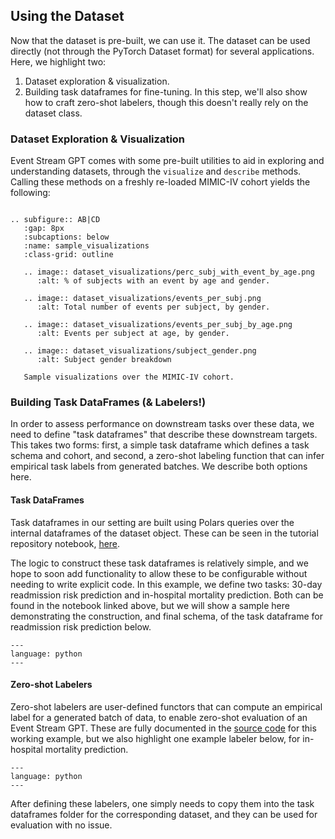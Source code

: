 ## Using the Dataset

Now that the dataset is pre-built, we can use it. The dataset can be used directly (not through the PyTorch
Dataset format) for several applications. Here, we highlight two:

1. Dataset exploration & visualization.
2. Building task dataframes for fine-tuning. In this step, we'll also show how to craft zero-shot labelers,
   though this doesn't really rely on the dataset class.

### Dataset Exploration & Visualization

Event Stream GPT comes with some pre-built utilities to aid in exploring and understanding datasets, through
the `visualize` and `describe` methods. Calling these methods on a freshly re-loaded MIMIC-IV cohort yields
the following:

```{literalinclude} dataset_description.txt
```

```{eval-rst}
.. subfigure:: AB|CD
   :gap: 8px
   :subcaptions: below
   :name: sample_visualizations
   :class-grid: outline

   .. image:: dataset_visualizations/perc_subj_with_event_by_age.png
      :alt: % of subjects with an event by age and gender.

   .. image:: dataset_visualizations/events_per_subj.png
      :alt: Total number of events per subject, by gender.

   .. image:: dataset_visualizations/events_per_subj_by_age.png
      :alt: Events per subject at age, by gender.

   .. image:: dataset_visualizations/subject_gender.png
      :alt: Subject gender breakdown

   Sample visualizations over the MIMIC-IV cohort.
```

### Building Task DataFrames (& Labelers!)

In order to assess performance on downstream tasks over these data, we need to define "task dataframes" that
describe these downstream targets. This takes two forms: first, a simple task dataframe which defines a task
schema and cohort, and second, a zero-shot labeling function that can infer empirical task labels from
generated batches. We describe both options here.

#### Task DataFrames

Task dataframes in our setting are built using Polars queries over the internal dataframes of the dataset
object. These can be seen in the tutorial repository notebook,
[here](https://github.com/mmcdermott/MIMICIV_FMs_private/blob/main/notebooks/Build%20Task%20DataFrames.ipynb).

The logic to construct these task dataframes is relatively simple, and we hope to soon add functionality to
allow these to be configurable without needing to write explicit code. In this example, we define two tasks:
30-day readmission risk prediction and in-hospital mortality prediction. Both can be found in the notebook
linked above, but we will show a sample here demonstrating the construction, and final schema, of the task
dataframe for readmission risk prediction below.

```{literalinclude} readmission_risk_stats.py
---
language: python
---
```

#### Zero-shot Labelers

Zero-shot labelers are user-defined functors that can compute an empirical label for a generated batch of
data, to enable zero-shot evaluation of an Event Stream GPT. These are fully documented in the
[source code](https://github.com/mmcdermott/MIMICIV_FMs_private/tree/main/task_labelers) for this working
example, but we also highlight one example labeler below, for in-hospital mortality prediction.

```{literalinclude} in_hosp_mort_labeler.py
---
language: python
---
```

After defining these labelers, one simply needs to copy them into the task dataframes folder for the
corresponding dataset, and they can be used for evaluation with no issue.
